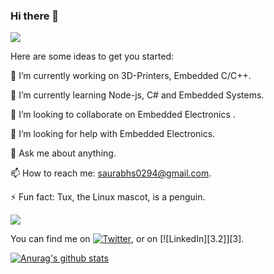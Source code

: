 ### Hi there 👋

![](https://img.shields.io/badge/<OS>-<Linux>-informational?style=flat&logo=<Linux>&logoColor=white&color=2bbc8a)

Here are some ideas to get you started:

🔭 I’m currently working on 3D-Printers, Embedded C/C++.

🌱 I’m currently learning Node-js, C# and Embedded Systems.

👯 I’m looking to collaborate on Embedded Electronics .

🤔 I’m looking for help with Embedded Electronics.

💬 Ask me about anything.

📫 How to reach me: saurabhs0294@gmail.com.

⚡ Fun fact: Tux, the Linux mascot, is a penguin.

<img align="center" src="https://github-readme-stats.vercel.app/api/<top-langs>/?username=<Saur-Hub>&theme=<Dark>" />


<!-- Actual text -->

You can find me on [![Twitter][1.2]][1], or on [![LinkedIn][3.2]][3].

<!-- Icons -->

[1.2]: http://i.imgur.com/wWzX9uB.png (twitter icon without padding)
[2.2]: https://raw.githubusercontent.com/MartinHeinz/MartinHeinz/master/linkedin-3-16.png

<!-- Links to your social media accounts -->

[1]: https://twitter.com/im_sakhare
[2]: https://www.linkedin.com/in/saurabh-sakhare-006a9040/

[![Anurag's github stats](https://github-readme-stats.vercel.app/api?username=Saur-Hub)](https://github.com/Saur-hub/github-readme-stats)
